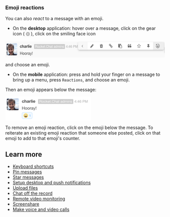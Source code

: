 
### Emoji reactions

You can also _react_ to a message with an emoji.
+ On the **desktop** application: hover over a message, click on the gear icon (<img src="gear-icon.png" align="top" alt="gear icon" width="20"/>), click on the smiling face icon

<img src="emoji-reaction.png" align="top" alt="How to choose an emoji reaction" height="50"/>

and choose an emoji.
+ On the **mobile** application: press and hold your finger on a message to bring up a menu, press `Reactions`, and choose an emoji.

Then an emoji appears below the message:

<img src="emoji-reaction-result.png" align="top" alt="Example of an emoji reaction" height="75"/>

To remove an emoji reaction, click on the emoji below the message. To reiterate an existing emoji reaction that someone else posted, click on that emoji to add to that emoji's counter.


## Learn more

- [Keyboard shortcuts](Keyboard-Shortcuts/)
- [Pin messages](Pinning%20Messages/)
- [Star messages](Starring%20Messages/)
- [Setup desktop and push notifications](Notifications/)
- [Upload files](File%20Uploads/)
- [Chat off the record](Off-The-Record/)
- [Remote video monitoring](Remote%20Video%20Monitoring/)
- [Screenshare](Screensharing/)
- [Make voice and video calls](Voice%20and%20video%20calls/)
